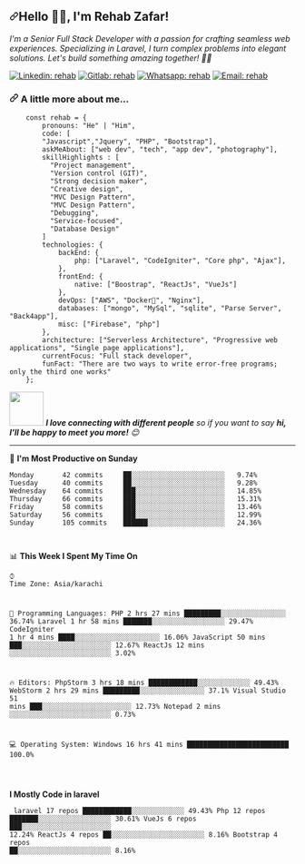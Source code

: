 <article class="markdown-body entry-content container-lg" itemprop="text"><h2><a class="anchor" aria-hidden="true" href="javascript:void(0)"><svg class="octicon octicon-link" viewBox="0 0 16 16" version="1.1" width="16" height="16" aria-hidden="true"><path fill-rule="evenodd" d="M7.775 3.275a.75.75 0 001.06 1.06l1.25-1.25a2 2 0 112.83 2.83l-2.5 2.5a2 2 0 01-2.83 0 .75.75 0 00-1.06 1.06 3.5 3.5 0 004.95 0l2.5-2.5a3.5 3.5 0 00-4.95-4.95l-1.25 1.25zm-4.69 9.64a2 2 0 010-2.83l2.5-2.5a2 2 0 012.83 0 .75.75 0 001.06-1.06 3.5 3.5 0 00-4.95 0l-2.5 2.5a3.5 3.5 0 004.95 4.95l1.25-1.25a.75.75 0 00-1.06-1.06l-1.25 1.25a2 2 0 01-2.83 0z"></path></svg></a>Hello 🙏🏻, I'm Rehab Zafar!     </h2><p><em>I'm a Senior Full Stack Developer with a passion for crafting seamless web experiences. Specializing in Laravel, I turn complex problems into elegant solutions. Let's build something amazing together! 🚀✨</em></p>
    <p>
        <a href="https://www.linkedin.com/in/rehab-zafar-a44472170/"><img src="https://img.shields.io/badge/LinkedIn-0077B5?style=for-the-badge&logo=linkedin&logoColor=white" alt="Linkedin: rehab" style="max-width:100%;"></a>
        <a href="https://gitlab.com/Rehab-Zafar"><img src="https://img.shields.io/badge/GitLab-330F63?style=for-the-badge&logo=gitlab&logoColor=white" alt="Gitlab: rehab" style="max-width:100%;"></a>
        <a href="https://api.whatsapp.com/send?phone=+923368697029"><img src="https://img.shields.io/badge/WhatsApp-25D366?style=for-the-badge&logo=whatsapp&logoColor=white" alt="Whatsapp: rehab" style="max-width:100%;"></a>
        <a href="mailto: rehabzafar9@gmail.com"><img src="https://img.shields.io/badge/Gmail-D14836?style=for-the-badge&logo=gmail&logoColor=white" alt="Email: rehab" style="max-width:100%;"></a>
    <h3><a id="user-content--a-little-more-about-me" class="anchor" aria-hidden="true" href="#-a-little-more-about-me"><svg class="octicon octicon-link" viewBox="0 0 16 16" version="1.1" width="16" height="16" aria-hidden="true"><path fill-rule="evenodd" d="M7.775 3.275a.75.75 0 001.06 1.06l1.25-1.25a2 2 0 112.83 2.83l-2.5 2.5a2 2 0 01-2.83 0 .75.75 0 00-1.06 1.06 3.5 3.5 0 004.95 0l2.5-2.5a3.5 3.5 0 00-4.95-4.95l-1.25 1.25zm-4.69 9.64a2 2 0 010-2.83l2.5-2.5a2 2 0 012.83 0 .75.75 0 001.06-1.06 3.5 3.5 0 00-4.95 0l-2.5 2.5a3.5 3.5 0 004.95 4.95l1.25-1.25a.75.75 0 00-1.06-1.06l-1.25 1.25a2 2 0 01-2.83 0z"></path></svg></a><a target="_blank" rel="noopener noreferrer" href="https://camo.githubusercontent.com/be37cdc8f930300096c506ad4574eaae977c48fbb2705cfcb92f4eeab8282c7a/68747470733a2f2f6d656469612e67697068792e636f6d2f6d656469612f56674344417a634b767352364f4d307557672f67697068792e676966"></a> A little more about me...</h3>
    <div class="snippet-clipboard-content position-relative"><pre><code>    const rehab = {
        pronouns: "He" | "Him",
        code: [
        "Javascript","Jquery", "PHP", "Bootstrap"],
        askMeAbout: ["web dev", "tech", "app dev", "photography"],
        skillHighlights : [
          "Project management",
          "Version control (GIT)",
          "Strong decision maker",
          "Creative design",
          "MVC Design Pattern",
          "MVC Design Pattern",
          "Debugging",
          "Service-focused",
          "Database Design"
        ]
        technologies: {
            backEnd: {
                php: ["Laravel", "CodeIgniter", "Core php", "Ajax"],
            },
            frontEnd: {
                native: ["Boostrap", "ReactJs", "VueJs"]
            },
            devOps: ["AWS", "Docker🐳", "Nginx"],
            databases: ["mongo", "MySql", "sqlite", "Parse Server", "Back4app"],
            misc: ["Firebase", "php"]
        },
        architecture: ["Serverless Architecture", "Progressive web applications", "Single page applications"],
        currentFocus: "Full stack developer",
        funFact: "There are two ways to write error-free programs; only the third one works"
    };
</code></pre>
    </div>
    <p><a target="_blank" rel="noopener noreferrer" href="https://camo.githubusercontent.com/ec0df7b334d15078e980be8f26f35f1bd6f004eaa4a121db42fed361360c1817/68747470733a2f2f6d656469612e67697068792e636f6d2f6d656469612f4c6e516a7057614f4e386e68723231764e572f67697068792e676966"><img src="https://camo.githubusercontent.com/ec0df7b334d15078e980be8f26f35f1bd6f004eaa4a121db42fed361360c1817/68747470733a2f2f6d656469612e67697068792e636f6d2f6d656469612f4c6e516a7057614f4e386e68723231764e572f67697068792e676966" data-canonical-src="https://media.giphy.com/media/LnQjpWaON8nhr21vNW/giphy.gif" style="max-width:100%;" width="60"></a> <em><b>I love connecting with different people</b> so if you want to say <b>hi, I'll be happy to meet you more!</b> <g-emoji class="g-emoji" alias="blush" fallback-src="https://github.githubassets.com/images/icons/emoji/unicode/1f60a.png">😊</g-emoji></em></p>
    <hr>
    <p><g-emoji class="g-emoji" alias="date" fallback-src="https://github.githubassets.com/images/icons/emoji/unicode/1f4c5.png">📅</g-emoji> <strong>I'm Most Productive on Sunday</strong></p>
    <div class="snippet-clipboard-content position-relative"><pre lang="text"><code>Monday       42 commits     ██░░░░░░░░░░░░░░░░░░░░░░░   9.74%
Tuesday      40 commits     ██░░░░░░░░░░░░░░░░░░░░░░░   9.28%
Wednesday    64 commits     ███░░░░░░░░░░░░░░░░░░░░░░   14.85%
Thursday     66 commits     ███░░░░░░░░░░░░░░░░░░░░░░   15.31%
Friday       58 commits     ███░░░░░░░░░░░░░░░░░░░░░░   13.46%
Saturday     56 commits     ███░░░░░░░░░░░░░░░░░░░░░░   12.99%
Sunday       105 commits    ██████░░░░░░░░░░░░░░░░░░░   24.36%

</code></pre>
    </div>
    <p><g-emoji class="g-emoji" alias="bar_chart" fallback-src="https://github.githubassets.com/images/icons/emoji/unicode/1f4ca.png">📊</g-emoji> <strong>This Week I Spent My Time On</strong></p>
    <div class="snippet-clipboard-content position-relative"><pre lang="text"><code>⌚︎ Time Zone: Asia/karachi

💬 Programming Languages:
PHP                      2 hrs 27 mins       █████████░░░░░░░░░░░░░░░░   36.74%
Laravel                  1 hr 58 mins        ███████░░░░░░░░░░░░░░░░░░   29.47%
CodeIgniter              1 hr 4 mins         ████░░░░░░░░░░░░░░░░░░░░░   16.06%
JavaScript               50 mins             ███░░░░░░░░░░░░░░░░░░░░░░   12.67%
ReactJs                  12 mins             ░░░░░░░░░░░░░░░░░░░░░░░░░   3.02%

🔥 Editors:
PhpStorm                 3 hrs 18 mins       ████████████░░░░░░░░░░░░░   49.43%
WebStorm                 2 hrs 29 mins       █████████░░░░░░░░░░░░░░░░   37.1%
Visual Studio            51 mins             ███░░░░░░░░░░░░░░░░░░░░░░   12.73%
Notepad                  2 mins              ░░░░░░░░░░░░░░░░░░░░░░░░░   0.73%

💻 Operating System:
Windows                  16 hrs 41 mins      █████████████████████████   100.0%

</code></pre>
        <p><strong>I Mostly Code in laravel</strong></p>
        <div class="snippet-clipboard-content position-relative"><pre lang="text">
                <code>
laravel                  17 repos            ████████████░░░░░░░░░░░░░   49.43%
Php                      12 repos            ███████░░░░░░░░░░░░░░░░░░   30.61%
VueJs                    6 repos             ███░░░░░░░░░░░░░░░░░░░░░░   12.24%
ReactJs                  4 repos             ██░░░░░░░░░░░░░░░░░░░░░░░   8.16%
Bootstrap                4 repos             ██░░░░░░░░░░░░░░░░░░░░░░░   8.16%

</code>
            </pre>
        </div>
    </div>

</article>
